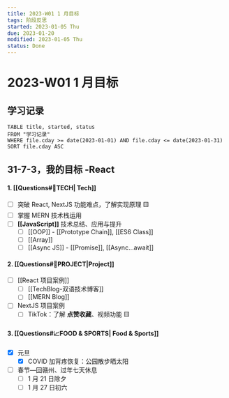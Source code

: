 ```yaml
---
title: 2023-W01 1 月目标
tags: 阶段反思  
started: 2023-01-05 Thu
due: 2023-01-20
modified: 2023-01-05 Thu
status: Done
---
```

# 2023-W01 1 月目标
## 学习记录

```dataview
TABLE title, started, status
FROM "学习记录"
WHERE file.cday >= date(2023-01-01) AND file.cday <= date(2023-01-31)
SORT file.cday ASC
```

## 31-7-3，我的目标 -React
#### 1. [[Questions#🚀TECH| Tech]]
- [ ] 突破 React, NextJS 功能难点，了解实现原理 🟨
- [ ] 掌握 MERN 技术栈运用
- [ ] **[[JavaScript]]** 技术总结、应用与提升
	- [ ] [[OOP]] - [[Prototype Chain]], [[ES6 Class]]
	- [ ] [[Array]] 
	- [ ] [[Async JS]] - [[Promise]], [[Async...await]]
#### 2. [[Questions#🚀PROJECT|Project]]
- [ ] [[React 项目案例]]
	- [ ] [[TechBlog-双语技术博客]]
	- [ ] [[MERN Blog]]
- [ ] NextJS 项目案例 
	- [ ] TikTok：了解 **点赞收藏**、视频功能 🟨
#### 3. [[Questions#📈FOOD & SPORTS| Food & Sports]]
- [x] 元旦
	- [x] COVID 加背疼恢复：公园散步晒太阳
- [ ] 春节—回赣州、过年七天休息
	- [ ] 1 月 21 日除夕
	- [ ] 1 月 27 日初六
